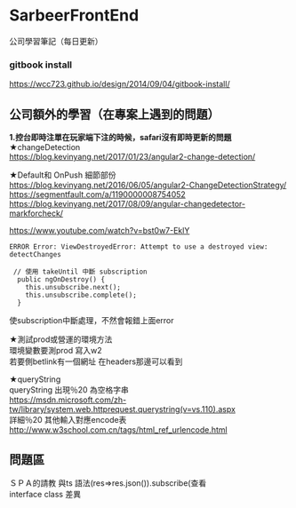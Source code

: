 # SarbeerFrontEnd
公司學習筆記（每日更新）<br />
### gitbook install<br />
https://wcc723.github.io/design/2014/09/04/gitbook-install/<br />

## 公司額外的學習（在專案上遇到的問題）
<strong>1.控台即時注單在玩家端下注的時候，safari沒有即時更新的問題</strong><br />
★changeDetection<br />
https://blog.kevinyang.net/2017/01/23/angular2-change-detection/<br />

★Default和 OnPush 細節部份<br />
https://blog.kevinyang.net/2016/06/05/angular2-ChangeDetectionStrategy/<br />
https://segmentfault.com/a/1190000008754052<br />
https://blog.kevinyang.net/2017/08/09/angular-changedetector-markforcheck/<br />

https://www.youtube.com/watch?v=bst0w7-EklY<br />

```
ERROR Error: ViewDestroyedError: Attempt to use a destroyed view: detectChanges

 // 使用 takeUntil 中斷 subscription
  public ngOnDestroy() {
    this.unsubscribe.next();
    this.unsubscribe.complete();
  }
```

使subscription中斷處理，不然會報錯上面error<br />

★測試prod或營運的環境方法<br />
環境變數要測prod 寫入w2<br />
若要側betlink有一個網址 在headers那邊可以看到<br />

★queryString<br />
queryString 出現％20 為空格字串<br />
https://msdn.microsoft.com/zh-tw/library/system.web.httprequest.querystring(v=vs.110).aspx<br />
詳細％20 其他輸入對應encode表<br />
http://www.w3school.com.cn/tags/html_ref_urlencode.html<br />

## 問題區
ＳＰＡ的請教 與ts 語法(res=>res.json()).subscribe(查看<br/>
interface class 差異


